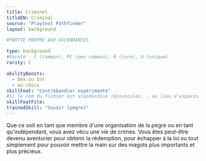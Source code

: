 ```yaml
---
title: Criminel
titleEN: Criminal
source: "Playtest Pathfinder"
layout: background

#PARTIE PROPRE AUX ASCENDANCES

type: background
#Rareté : C (commun), PC (peu commun), R (rare), U (unique)
rarity: C

abilityBoosts:
  - Dex ou Int
  - au choix
skillFeat: "Contrebandier expérimenté"
#Si le nom du fichier est standardisé (minuscules, - au lieu d'espaces), il n'est pas nécessaire de le préciser
skillFeatFile: 
trainedSkill: "Savoir (pègre)"
---
```


Que ce soit en tant que membre d'une organisation de la pègre ou en tant qu'indépendant, vous avez vécu une vie de crimes. Vous êtes peut-être devenu aventurier pour obtenir la rédemption, pour échapper à la loi ou tout simplement pour pouvoir mettre la main sur des magots plus importants et plus précieux.